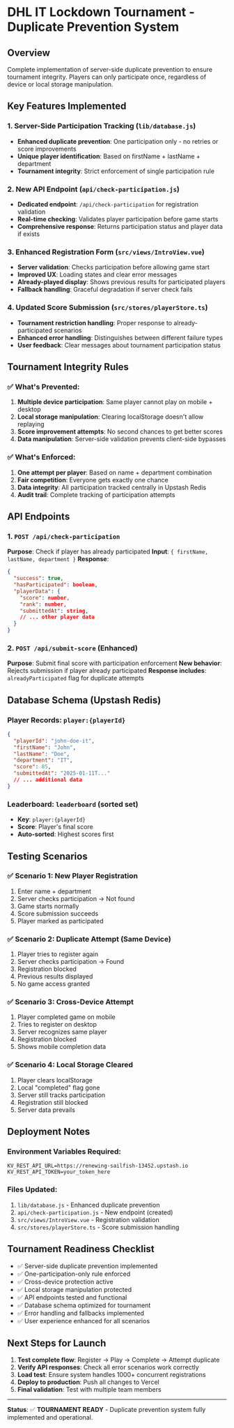 # DHL IT Lockdown Tournament - Duplicate Prevention System

## Overview

Complete implementation of server-side duplicate prevention to ensure tournament integrity. Players can only participate once, regardless of device or local storage manipulation.

## Key Features Implemented

### 1. **Server-Side Participation Tracking** (`lib/database.js`)

- **Enhanced duplicate prevention**: One participation only - no retries or score improvements
- **Unique player identification**: Based on firstName + lastName + department
- **Tournament integrity**: Strict enforcement of single participation rule

### 2. **New API Endpoint** (`api/check-participation.js`)

- **Dedicated endpoint**: `/api/check-participation` for registration validation
- **Real-time checking**: Validates player participation before game starts
- **Comprehensive response**: Returns participation status and player data if exists

### 3. **Enhanced Registration Form** (`src/views/IntroView.vue`)

- **Server validation**: Checks participation before allowing game start
- **Improved UX**: Loading states and clear error messages
- **Already-played display**: Shows previous results for participated players
- **Fallback handling**: Graceful degradation if server check fails

### 4. **Updated Score Submission** (`src/stores/playerStore.ts`)

- **Tournament restriction handling**: Proper response to already-participated scenarios
- **Enhanced error handling**: Distinguishes between different failure types
- **User feedback**: Clear messages about tournament participation status

## Tournament Integrity Rules

### ✅ **What's Prevented:**

1. **Multiple device participation**: Same player cannot play on mobile + desktop
2. **Local storage manipulation**: Clearing localStorage doesn't allow replaying
3. **Score improvement attempts**: No second chances to get better scores
4. **Data manipulation**: Server-side validation prevents client-side bypasses

### ✅ **What's Enforced:**

1. **One attempt per player**: Based on name + department combination
2. **Fair competition**: Everyone gets exactly one chance
3. **Data integrity**: All participation tracked centrally in Upstash Redis
4. **Audit trail**: Complete tracking of participation attempts

## API Endpoints

### 1. `POST /api/check-participation`

**Purpose**: Check if player has already participated
**Input**: `{ firstName, lastName, department }`
**Response**:

```json
{
  "success": true,
  "hasParticipated": boolean,
  "playerData": {
    "score": number,
    "rank": number,
    "submittedAt": string,
    // ... other player data
  }
}
```

### 2. `POST /api/submit-score` (Enhanced)

**Purpose**: Submit final score with participation enforcement
**New behavior**: Rejects submission if player already participated
**Response includes**: `alreadyParticipated` flag for duplicate attempts

## Database Schema (Upstash Redis)

### Player Records: `player:{playerId}`

```json
{
  "playerId": "john-doe-it",
  "firstName": "John",
  "lastName": "Doe",
  "department": "IT",
  "score": 85,
  "submittedAt": "2025-01-11T..."
  // ... additional data
}
```

### Leaderboard: `leaderboard` (sorted set)

- **Key**: `player:{playerId}`
- **Score**: Player's final score
- **Auto-sorted**: Highest scores first

## Testing Scenarios

### ✅ **Scenario 1**: New Player Registration

1. Enter name + department
2. Server checks participation → Not found
3. Game starts normally
4. Score submission succeeds
5. Player marked as participated

### ✅ **Scenario 2**: Duplicate Attempt (Same Device)

1. Player tries to register again
2. Server checks participation → Found
3. Registration blocked
4. Previous results displayed
5. No game access granted

### ✅ **Scenario 3**: Cross-Device Attempt

1. Player completed game on mobile
2. Tries to register on desktop
3. Server recognizes same player
4. Registration blocked
5. Shows mobile completion data

### ✅ **Scenario 4**: Local Storage Cleared

1. Player clears localStorage
2. Local "completed" flag gone
3. Server still tracks participation
4. Registration still blocked
5. Server data prevails

## Deployment Notes

### Environment Variables Required:

```env
KV_REST_API_URL=https://renewing-sailfish-13452.upstash.io
KV_REST_API_TOKEN=your_token_here
```

### Files Updated:

1. `lib/database.js` - Enhanced duplicate prevention
2. `api/check-participation.js` - New endpoint (created)
3. `src/views/IntroView.vue` - Registration validation
4. `src/stores/playerStore.ts` - Score submission handling

## Tournament Readiness Checklist

- ✅ Server-side duplicate prevention implemented
- ✅ One-participation-only rule enforced
- ✅ Cross-device protection active
- ✅ Local storage manipulation protected
- ✅ API endpoints tested and functional
- ✅ Database schema optimized for tournament
- ✅ Error handling and fallbacks implemented
- ✅ User experience enhanced for all scenarios

## Next Steps for Launch

1. **Test complete flow**: Register → Play → Complete → Attempt duplicate
2. **Verify API responses**: Check all error scenarios work correctly
3. **Load test**: Ensure system handles 1000+ concurrent registrations
4. **Deploy to production**: Push all changes to Vercel
5. **Final validation**: Test with multiple team members

---

**Status**: ✅ **TOURNAMENT READY** - Duplicate prevention system fully implemented and operational.
